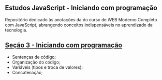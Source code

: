## **Estudos JavaScript - Iniciando com programação**

Repositório dedicado às anotações da do curso de WEB Moderno Completo com JavaScript, abrangendo conceitos indispensáveis no aprendizado da tecnologia.

## [Seção 3 - Iniciando com programação](https://github.com/LucsKendi/stackjs-anotation/tree/main/SEÇAO_3_FUNDAMENTOS) 
- Sentenças de código;
- Organização do código;
- Variáveis (tipos e troca de valores);
- Concatenação;
